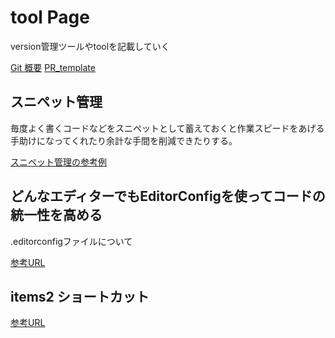 # tool Page

version管理ツールやtoolを記載していく

[Git 概要](./git/.md)
[PR_template](PULL_REQUEST_TEMPLATE.md)

## スニペット管理

毎度よく書くコードなどをスニペットとして蓄えておくと作業スピードをあげる手助けになってくれたり余計な手間を削減できたりする。

[スニペット管理の参考例](https://olein-design.com/blog/github-gist-cacher-for-snippet)

## どんなエディターでもEditorConfigを使ってコードの統一性を高める

.editorconfigファイルについて

[参考URL](https://qiita.com/naru0504/items/82f09881abaf3f4dc171)

## items2 ショートカット

[参考URL](https://qiita.com/0084ken/items/8aefabef4fd3cfdf8fce)



